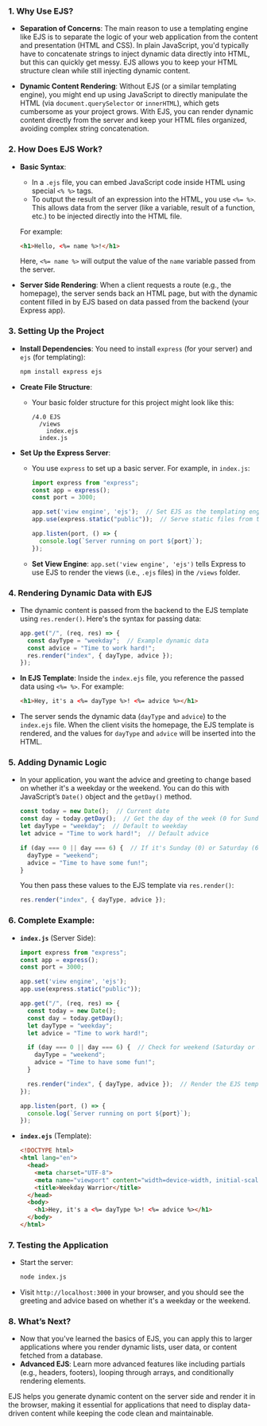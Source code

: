### 1. **Why Use EJS?**
   - **Separation of Concerns**: The main reason to use a templating engine like EJS is to separate the logic of your web application from the content and presentation (HTML and CSS). In plain JavaScript, you'd typically have to concatenate strings to inject dynamic data directly into HTML, but this can quickly get messy. EJS allows you to keep your HTML structure clean while still injecting dynamic content.
   
   - **Dynamic Content Rendering**: Without EJS (or a similar templating engine), you might end up using JavaScript to directly manipulate the HTML (via `document.querySelector` or `innerHTML`), which gets cumbersome as your project grows. With EJS, you can render dynamic content directly from the server and keep your HTML files organized, avoiding complex string concatenation.

### 2. **How Does EJS Work?**
   - **Basic Syntax**: 
     - In a `.ejs` file, you can embed JavaScript code inside HTML using special `<% %>` tags.
     - To output the result of an expression into the HTML, you use `<%= %>`. This allows data from the server (like a variable, result of a function, etc.) to be injected directly into the HTML file.
     
     For example:
     ```html
     <h1>Hello, <%= name %>!</h1>
     ```
     Here, `<%= name %>` will output the value of the `name` variable passed from the server.

   - **Server Side Rendering**: When a client requests a route (e.g., the homepage), the server sends back an HTML page, but with the dynamic content filled in by EJS based on data passed from the backend (your Express app).

### 3. **Setting Up the Project**
   - **Install Dependencies**: You need to install `express` (for your server) and `ejs` (for templating):
     ```bash
     npm install express ejs
     ```

   - **Create File Structure**:
     - Your basic folder structure for this project might look like this:
       ```
       /4.0 EJS
         /views
           index.ejs
         index.js
       ```

   - **Set Up the Express Server**:
     - You use `express` to set up a basic server. For example, in `index.js`:
       ```js
       import express from "express";
       const app = express();
       const port = 3000;

       app.set('view engine', 'ejs');  // Set EJS as the templating engine
       app.use(express.static("public"));  // Serve static files from the 'public' folder

       app.listen(port, () => {
         console.log(`Server running on port ${port}`);
       });
       ```

     - **Set View Engine**: `app.set('view engine', 'ejs')` tells Express to use EJS to render the views (i.e., `.ejs` files) in the `/views` folder.

### 4. **Rendering Dynamic Data with EJS**
   - The dynamic content is passed from the backend to the EJS template using `res.render()`. Here's the syntax for passing data:
     ```js
     app.get("/", (req, res) => {
       const dayType = "weekday";  // Example dynamic data
       const advice = "Time to work hard!";
       res.render("index", { dayType, advice });
     });
     ```

   - **In EJS Template**: Inside the `index.ejs` file, you reference the passed data using `<%= %>`. For example:
     ```html
     <h1>Hey, it's a <%= dayType %>! <%= advice %></h1>
     ```

   - The server sends the dynamic data (`dayType` and `advice`) to the `index.ejs` file. When the client visits the homepage, the EJS template is rendered, and the values for `dayType` and `advice` will be inserted into the HTML.

### 5. **Adding Dynamic Logic**
   - In your application, you want the advice and greeting to change based on whether it's a weekday or the weekend. You can do this with JavaScript’s `Date()` object and the `getDay()` method.

     ```js
     const today = new Date();  // Current date
     const day = today.getDay();  // Get the day of the week (0 for Sunday, 6 for Saturday)
     let dayType = "weekday";  // Default to weekday
     let advice = "Time to work hard!";  // Default advice

     if (day === 0 || day === 6) {  // If it's Sunday (0) or Saturday (6)
       dayType = "weekend";
       advice = "Time to have some fun!";
     }
     ```

     You then pass these values to the EJS template via `res.render()`:
     ```js
     res.render("index", { dayType, advice });
     ```

### 6. **Complete Example:**
   - **`index.js`** (Server Side):
     ```js
     import express from "express";
     const app = express();
     const port = 3000;

     app.set('view engine', 'ejs');
     app.use(express.static("public"));

     app.get("/", (req, res) => {
       const today = new Date();
       const day = today.getDay();
       let dayType = "weekday";
       let advice = "Time to work hard!";

       if (day === 0 || day === 6) {  // Check for weekend (Saturday or Sunday)
         dayType = "weekend";
         advice = "Time to have some fun!";
       }

       res.render("index", { dayType, advice });  // Render the EJS template with dynamic data
     });

     app.listen(port, () => {
       console.log(`Server running on port ${port}`);
     });
     ```

   - **`index.ejs`** (Template):
     ```html
     <!DOCTYPE html>
     <html lang="en">
       <head>
         <meta charset="UTF-8">
         <meta name="viewport" content="width=device-width, initial-scale=1.0">
         <title>Weekday Warrior</title>
       </head>
       <body>
         <h1>Hey, it's a <%= dayType %>! <%= advice %></h1>
       </body>
     </html>
     ```

### 7. **Testing the Application**
   - Start the server:
     ```bash
     node index.js
     ```
   - Visit `http://localhost:3000` in your browser, and you should see the greeting and advice based on whether it's a weekday or the weekend.

### 8. **What’s Next?**
   - Now that you've learned the basics of EJS, you can apply this to larger applications where you render dynamic lists, user data, or content fetched from a database.
   - **Advanced EJS**: Learn more advanced features like including partials (e.g., headers, footers), looping through arrays, and conditionally rendering elements.

EJS helps you generate dynamic content on the server side and render it in the browser, making it essential for applications that need to display data-driven content while keeping the code clean and maintainable.

